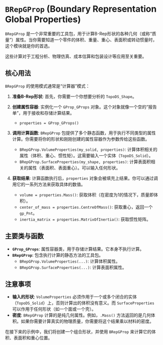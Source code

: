 # `BRepGProp` (Boundary Representation Global Properties)

`BRepGProp` 是一个非常重要的工具包，用于计算B-Rep形状的各种几何（或称“质量”）属性。当你需要知道一个零件的体积、重量、重心、表面积或转动惯量时，这个模块就是你的首选。

这些计算对于工程分析、物理仿真、成本估算和包装设计等应用至关重要。

## 核心用法

`BRepGProp` 的使用模式通常是“计算器”模式：

1.  **准备B-Rep形状**: 首先，你需要一个你想要分析的 `TopoDS_Shape`。

2.  **创建属性容器**: 实例化一个 `GProp_GProps` 对象。这个对象就像一个空的“报告单”，用于接收和存储计算结果。
    *   `properties = GProp_GProps()`

3.  **调用计算函数**: `BRepGProp` 包提供了多个静态函数，用于执行不同类型的属性计算。你需要将你的形状和刚刚创建的属性容器作为参数传给这些函数。
    *   `BRepGProp.VolumeProperties(my_solid, properties)`: 计算体积相关的属性（体积、重心、惯性矩）。这需要输入一个实体（`TopoDS_Solid`）。
    *   `BRepGProp.SurfaceProperties(my_shape, properties)`: 计算表面积相关的属性（表面积、表面重心）。可以输入任何形状。

4.  **获取结果**: 计算函数执行后，`properties` 对象会被填充上结果。你可以通过调用它的一系列方法来获取具体的数值。
    *   `volume = properties.Mass()`: 获取体积（在密度为1的情况下，质量即体积）。
    *   `center_of_mass = properties.CentreOfMass()`: 获取重心，返回一个 `gp_Pnt`。
    *   `inertia_matrix = properties.MatrixOfInertia()`: 获取惯性矩阵。

## 主要类与函数

*   **`GProp_GProps`**: 属性容器类，用于存储计算结果。它本身不执行计算。
*   **`BRepGProp`**: 包含执行计算的静态方法的工具包。
    *   `BRepGProp.VolumeProperties(...)`: 计算体积属性。
    *   `BRepGProp.SurfaceProperties(...)`: 计算表面积属性。

## 注意事项

- **输入的形状**: `VolumeProperties` 必须作用于一个或多个闭合的实体（`TopoDS_Solid`）上，否则计算出的体积没有意义。而 `SurfaceProperties` 可以作用于任何形状（如一个面或一个壳）。
- **密度**: `BRepGProp` 计算的是纯几何属性。例如，`.Mass()` 方法返回的是几何体积。如果你需要计算真实的物理质量，你需要将这个结果乘以材料的密度。

在接下来的示例中，我们将创建一个组合形状，并使用 `BRepGProp` 来计算它的体积、表面积和重心位置。
